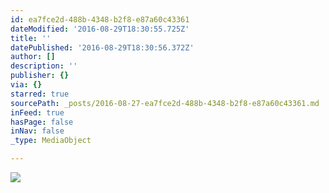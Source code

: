 ```yaml
---
id: ea7fce2d-488b-4348-b2f8-e87a60c43361
dateModified: '2016-08-29T18:30:55.725Z'
title: ''
datePublished: '2016-08-29T18:30:56.372Z'
author: []
description: ''
publisher: {}
via: {}
starred: true
sourcePath: _posts/2016-08-27-ea7fce2d-488b-4348-b2f8-e87a60c43361.md
inFeed: true
hasPage: false
inNav: false
_type: MediaObject

---
```

![](https://the-grid-user-content.s3-us-west-2.amazonaws.com/78f26ad4-4165-4f86-8c13-ea16c910910d.jpg)
